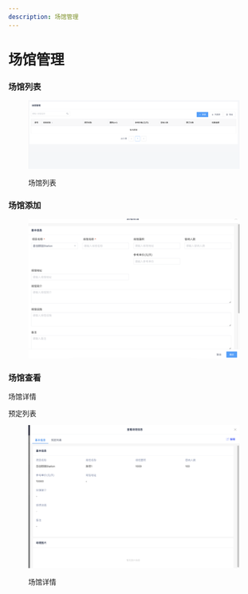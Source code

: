 ```yaml
---
description: 场馆管理
---
```


# 场馆管理

### 场馆列表

<figure><img src="../../.gitbook/assets/image.png" alt=""><figcaption><p>场馆列表</p></figcaption></figure>

### 场馆添加



<figure><img src="../../.gitbook/assets/image (1).png" alt=""><figcaption></figcaption></figure>

### 场馆查看

场馆详情

预定列表

<figure><img src="../../.gitbook/assets/image (2).png" alt=""><figcaption><p>场馆详情</p></figcaption></figure>
